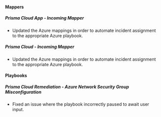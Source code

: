
#### Mappers
##### Prisma Cloud App - Incoming Mapper
- Updated the Azure mappings in order to automate incident assignment to the appropriate Azure playbook.
##### Prisma Cloud - Incoming Mapper
- Updated the Azure mappings in order to automate incident assignment to the appropriate Azure playbook.

#### Playbooks
##### Prisma Cloud Remediation - Azure Network Security Group Misconfiguration
- Fixed an issue where the playbook incorrectly paused to await user input.
